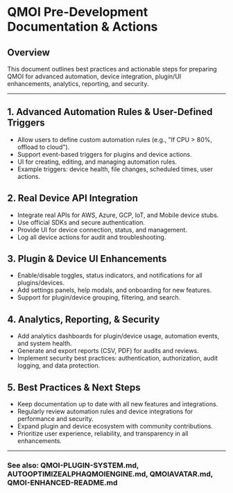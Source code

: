 # QMOI Pre-Development Documentation & Actions

## Overview

This document outlines best practices and actionable steps for preparing QMOI for advanced automation, device integration, plugin/UI enhancements, analytics, reporting, and security.

---

## 1. Advanced Automation Rules & User-Defined Triggers

- Allow users to define custom automation rules (e.g., "If CPU > 80%, offload to cloud").
- Support event-based triggers for plugins and device actions.
- UI for creating, editing, and managing automation rules.
- Example triggers: device health, file changes, scheduled times, user actions.

## 2. Real Device API Integration

- Integrate real APIs for AWS, Azure, GCP, IoT, and Mobile device stubs.
- Use official SDKs and secure authentication.
- Provide UI for device connection, status, and management.
- Log all device actions for audit and troubleshooting.

## 3. Plugin & Device UI Enhancements

- Enable/disable toggles, status indicators, and notifications for all plugins/devices.
- Add settings panels, help modals, and onboarding for new features.
- Support for plugin/device grouping, filtering, and search.

## 4. Analytics, Reporting, & Security

- Add analytics dashboards for plugin/device usage, automation events, and system health.
- Generate and export reports (CSV, PDF) for audits and reviews.
- Implement security best practices: authentication, authorization, audit logging, and data protection.

## 5. Best Practices & Next Steps

- Keep documentation up to date with all new features and integrations.
- Regularly review automation rules and device integrations for performance and security.
- Expand plugin and device ecosystem with community contributions.
- Prioritize user experience, reliability, and transparency in all enhancements.

---

### See also: QMOI-PLUGIN-SYSTEM.md, AUTOOPTIMIZEALPHAQMOIENGINE.md, QMOIAVATAR.md, QMOI-ENHANCED-README.md
